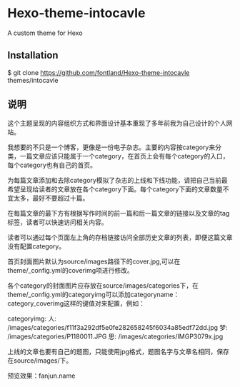 # Hexo-theme-intocavle
A custom theme for Hexo


## Installation
$ git clone https://github.com/fontland/Hexo-theme-intocavle themes/intocavle

## 说明

这个主题呈现的内容组织方式和界面设计基本重现了多年前我为自己设计的个人网站。

我想要的不只是一个博客，更像是一份电子杂志。主要的内容按category来分类，一篇文章应该只能属于一个category，在首页上会有每个category的入口，每个category也有自己的首页。

为每篇文章添加和去除category模拟了杂志的上线和下线功能，请把自己当前最希望呈现给读者的文章放在各个category下面。每个category下面的文章数量不宜太多，最好不要超过十篇。

在每篇文章的最下方有根据写作时间的前一篇和后一篇文章的链接以及文章的tag标签，读者可以快速访问相关内容。

读者可以通过每个页面左上角的存档链接访问全部历史文章的列表，即便这篇文章没有配置category。

首页封面图片默认为source/images路径下的cover.jpg,可以在theme/_config.yml的coverimg项进行修改。

各个category的封面图片应存放在source/images/categories下，在theme/_config.yml的categoryimg可以添加categoryname：category_coverimg这样的键值对来配置，例如：

categoryimg:
  人: /images/categories/f11f3a292df5e0fe282658245f6034a85edf72dd.jpg
  梦: /images/categories/P1180011.JPG
  思: /images/categories/IMGP3079x.jpg

上线的文章也要有自己的题图，只能使用jpg格式，题图名字与文章名相同，保存在source/images/下。


预览效果：fanjun.name
